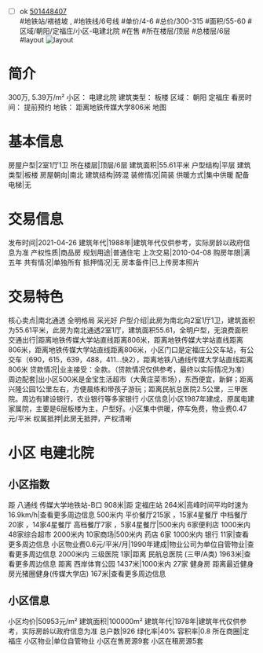 - [ ] ok [501448407](https://bj.5i5j.com/ershoufang/501448407.html)  
 #地铁站/褡裢坡 ,  #地铁线/6号线
#单价/4-6 #总价/300-315 #面积/55-60   #区域/朝阳/定福庄/小区-电建北院 #在售 #所在楼层/顶层 #总楼层/6层 #layout 
![layout](http://image2a.5i5j.com/bdir/layout/181211549ae3422fa8de4418bf7d0f0e.png_P5.jpg) 
# 简介 
 300万,  5.39万/m² 
小区： 电建北院
建筑类型： 板楼
区域： 朝阳 定福庄
看房时间： 提前预约
地铁： 距离地铁传媒大学806米 地图
# 基本信息 
 房屋户型|2室1厅1卫
所在楼层|顶层/6层
建筑面积|55.61平米
户型结构|平层
建筑类型|板楼
房屋朝向|南北
建筑结构|砖混
装修情况|简装
供暖方式|集中供暖
配备电梯|无
# 交易信息 
 发布时间|2021-04-26
建筑年代|1988年|建筑年代仅供参考，实际房龄以政府信息为准
产权性质|商品房
规划用途|普通住宅
上次交易|2010-04-08
购房年限|满五年
共有情况|单独所有
抵押情况|无
房本备件|已上传房本照片
# 交易特色 
 核心卖点|南北通透 全明格局 采光好
户型介绍|此房为南北向2室1厅1卫，建筑面积为55.61平米，此房为南北通透2室1厅，建筑面积55.61，全明户型，无浪费面积
交通出行|距离地铁传媒大学站直线距离806米，距离地铁传媒大学站直线距离806米，距离地铁传媒大学站直线距离806米，小区门口是定福庄公交车站，有公交车（690，615，639，488，411...快2），距离地铁八通线传媒大学站直线距离806米
贷款情况|业主接受：全款。（贷款情况仅供参考，最终以实际情况为准）
周边配套|出小区500米是金宝生活超市（大黄庄菜市场），东西便宜，新鲜；距离兴隆公园1公里左右，方便晨练和带孩子游玩；距离民航总医院2.5公里，三甲医院。周边有建设银行，农业银行等多家银行
小区信息|小区1987年建成，原属电建家属院，主要是6层板楼为主，户型好。小区集中供暖，停车免费，物业费0.47元/平米
权属抵押|此房无抵押，产权清晰
# 小区 电建北院
## 小区指数 
 距 八通线 传媒大学地铁站-B口 908米|距 定福庄站 264米|高峰时间平均时速为16.9km/h|查看更多周边信息
500米内 平价餐厅215家 ，15家4星餐厅
中档餐厅20家 ，14家4星餐厅
高档餐厅7家 ，5家4星餐厅|500米内 6家便利店
1000米内 48家综合超市
2000米内 10家商场|500米内 药店 6家
1000米内 银行 11家|查看更多周边信息
小区物业费0.6元/平米/月|1990年建成|物业公司为单位自管物业|查看更多周边信息
2000米内 三级医院 1家|距离 民航总医院 (三甲/A类) 1963米|查看更多周边信息
距离 西岸体育公园 1437米|1000米内 27家 健身房
距离最近健身房光猪圈健身(传媒大学店) 167米|查看更多周边信息
## 小区信息 
 小区均价|50953元/m²
建筑面积|100000m²
建筑年代|1978年|建筑年代仅供参考，实际房龄以政府信息为准
总户数|926
绿化率|40%
容积率|0.8
所在商圈|定福庄
小区物业|单位自管物业
小区在售房源9套
小区在租房源5套
